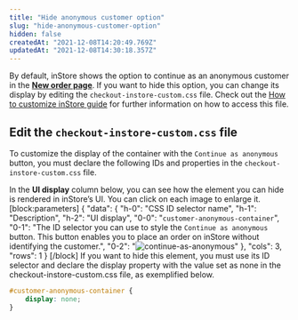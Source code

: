 ```yaml
---
title: "Hide anonymous customer option"
slug: "hide-anonymous-customer-option"
hidden: false
createdAt: "2021-12-08T14:20:49.769Z"
updatedAt: "2021-12-08T14:30:18.357Z"
---
```


By default, inStore shows the option to continue as an anonymous customer in the **[New order page](https://help.vtex.com/en/tracks/instore-using-the-app--4BYzQIwyOHvnmnCYQgLzdr/2l56Bc2V1Xjv93JddsdEMi)**. If you want to hide this option, you can change its display by editing the `checkout-instore-custom.css` file. Check out the [How to customize inStore guide](https://developers.vtex.com/vtex-rest-api/docs/how-to-customize-instore#css-customizations) for further information on how to access this file.

## Edit the `checkout-instore-custom.css` file

To customize the display of the container with the `Continue as anonymous` button, you must declare the following IDs and properties in the `checkout-instore-custom.css` file.

In the **UI display** column below, you can see how the element you can hide is rendered in inStore’s UI. You can click on each image to enlarge it.
[block:parameters]
{
"data": {
"h-0": "CSS ID selector name",
"h-1": "Description",
"h-2": "UI display",
"0-0": "`customer-anonymous-container`",
"0-1": "The ID selector you can use to style the `Continue as anonymous` button. This button enables you to place an order on inStore without identifying the customer.",
"0-2": "![continue-as-anonymous](https://cdn.jsdelivr.net/gh/vtexdocs/dev-portal-content@main/docs/guides/VTEX%20inStore/how-to-customize-instore/hide-anonymous-customer-option-0_24.png)"
},
"cols": 3,
"rows": 1
}
[/block]
If you want to hide this element, you must use its ID selector and declare the display property with the value set as none in the checkout-instore-custom.css file, as exemplified below.

```css
#customer-anonymous-container {
    display: none;
}
```
